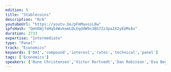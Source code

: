 ```yaml
---
edition: 5
title: "Stablecoins"
description: "N/A"
youtubeUrl: "https://youtu.be/pFmMavoiL8w"
ipfsHash: "QmV6WjfeHqS4WukemLDLEqd4W9s3BG7Zz3pa2X2yEUMs8s"
duration: 2733
expertise: "Intermediate"
type: "Panel"
track: "Economics"
keywords: ['DAI','compound','interest','rates','technical','panel']
tags: ['Economics']
speakers: ['Rune Christensen','Victor Rortvedt','Dan Robinson','Eva Beylin']
---
```

